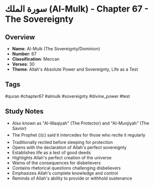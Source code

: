 # سورة الملك (Al-Mulk) - Chapter 67 - The Sovereignty

## Overview
- **Name**: Al-Mulk (The Sovereignty/Dominion)
- **Number**: 67
- **Classification**: Meccan
- **Verses**: 30
- **Theme**: Allah's Absolute Power and Sovereignty, Life as a Test

## Tags
#quran #chapter67 #almulk #sovereignty #divine_power #test

## Study Notes
- Also known as "Al-Waqiyah" (The Protector) and "Al-Munjiyah" (The Savior)
- The Prophet (ﷺ) said it intercedes for those who recite it regularly
- Traditionally recited before sleeping for protection
- Opens with the declaration of Allah's perfect sovereignty
- Establishes life as a test of good deeds
- Highlights Allah's perfect creation of the universe
- Warns of the consequences for disbelievers
- Contains rhetorical questions challenging disbelievers
- Emphasizes Allah's complete knowledge and control
- Reminds of Allah's ability to provide or withhold sustenance